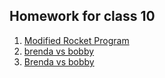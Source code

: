 ## Homework for class 10

1. [Modified Rocket Program](https://github.com/paulolacdo-o/ComIT/tree/master/Rocket)
1. [brenda vs bobby](https://github.com/paulolacdo-o/ComIT/tree/master/class10/AlphabeticalComparison)
1. [Brenda vs bobby](https://github.com/paulolacdo-o/ComIT/blob/master/class10/AlphabeticalComparison/readme.MD)
